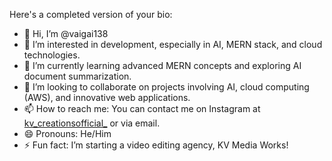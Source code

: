 Here's a completed version of your bio:

- 👋 Hi, I’m @vaigai138
- 👀 I’m interested in development, especially in AI, MERN stack, and cloud technologies.
- 🌱 I’m currently learning advanced MERN concepts and exploring AI document summarization.
- 💞️ I’m looking to collaborate on projects involving AI, cloud computing (AWS), and innovative web applications.
- 📫 How to reach me: You can contact me on Instagram at [kv_creationsofficial_](https://www.instagram.com/kv_creationsofficial_) or via email.
- 😄 Pronouns: He/Him
- ⚡ Fun fact: I’m starting a video editing agency, KV Media Works!

<!---
vaigai138/vaigai138 is a ✨ special ✨ repository because its `README.md` (this file) appears on your GitHub profile.
You can click the Preview link to take a look at your changes.
--->
